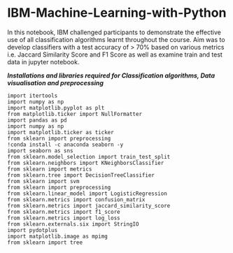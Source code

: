 # IBM-Machine-Learning-with-Python

In this notebook, IBM challenged participants to demonstrate the effective use of all classification algorithms learnt throughout the course. 
Aim was to develop classifiers with a test accuracy of > 70% based on various metrics i.e. Jaccard Similarity Score and F1 Score as well as examine train and test data in jupyter notebook.

***Installations and libraries required for Classification algorithms, Data visualisation and preprocessing***
```
import itertools
import numpy as np
import matplotlib.pyplot as plt
from matplotlib.ticker import NullFormatter
import pandas as pd
import numpy as np
import matplotlib.ticker as ticker
from sklearn import preprocessing
!conda install -c anaconda seaborn -y
import seaborn as sns
from sklearn.model_selection import train_test_split 
from sklearn.neighbors import KNeighborsClassifier
from sklearn import metrics
from sklearn.tree import DecisionTreeClassifier
from sklearn import svm
from sklearn import preprocessing
from sklearn.linear_model import LogisticRegression 
from sklearn.metrics import confusion_matrix
from sklearn.metrics import jaccard_similarity_score
from sklearn.metrics import f1_score
from sklearn.metrics import log_loss
from sklearn.externals.six import StringIO 
import pydotplus 
import matplotlib.image as mpimg 
from sklearn import tree
```

